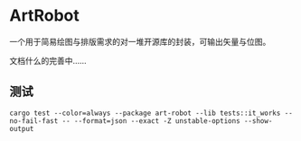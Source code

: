 # ArtRobot

一个用于简易绘图与排版需求的对一堆开源库的封装，可输出矢量与位图。

文档什么的完善中……

## 测试

    cargo test --color=always --package art-robot --lib tests::it_works --no-fail-fast -- --format=json --exact -Z unstable-options --show-output
